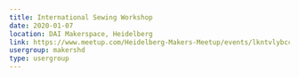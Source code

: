 ```yaml
---
title: International Sewing Workshop
date: 2020-01-07
location: DAI Makerspace, Heidelberg
link: https://www.meetup.com/Heidelberg-Makers-Meetup/events/lkntvlybccbkb/
usergroup: makershd
type: usergroup
---
```

